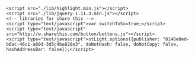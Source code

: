 


 <script src="./lib/d3.min.js"></script>
	<script src="./lib/highlight.min.js"></script>
	<script src="./lib/jquery-1.11.3.min.js"></script>
	<!-- libraries for share this -->
	<script type="text/javascript">var switchTo5x=true;</script>
	<script type="text/javascript" src="http://w.sharethis.com/button/buttons.js"></script>
	<script type="text/javascript">stLight.options({publisher: "8146e8ed-b6ac-46c1-a80d-3d5c4ba828e3", doNotHash: false, doNotCopy: false, hashAddressBar: false});</script>



<script data-cfasync="false" type="text/javascript">
var example,
	searchwkeywordbasepath = "https://hydrashare.github.io/hydra/index.html?keywords=",
	scale = 1, // current zoom
	offset = "0,0",
	slide = 0; // current offset from the center default is 0,0


function parseUri(){
	// This function parses uri to find owner and project name/description
	// and creates the base json object to generate the page

	var inputParameters = {
		owner : "",
		id : "",
		fork: "",
		scale: 1, 
		offset: "0,0",
		slide: 0
	}

	// parse Uri
	var parse = window.location.search.replace("?","").split("&")

	if (parse[0]=="") {
		alert("Can't find the file!");
		return;
	}

	parse.forEach(function(d){
		keyValue = d.split("=");
		inputParameters[keyValue[0].toLowerCase()] = decodeURIComponent(keyValue[1]);
	})

	var owner = inputParameters.owner,
		fork = inputParameters.fork,
		id = inputParameters.id;
	
	scale = inputParameters.scale;
	offset = inputParameters.offset.split(",");
	slide = inputParameters.slide;

	// read the json file
	// var githubBase = "https://raw.githubusercontent.com/" + owner + "/" + fork + "/master/" + id;
	var githubBase = "https://github.com/giobel/giobel.github.io/tree/master/Hydra%20Example"
  var jsonFile = githubBase + "/input.json";

	var formatDate = d3.time.format("%B %-d, %Y"),
			dates = [];

  d3.json(jsonFile, function(error, data){

    	if (d3.keys(data).indexOf("dependencies") == -1) {
    		// this example if generated by an older version
    		// modify it for the newer version
    		data.images = [{}, {}];
    		data.images[0][data.ghimg] = "Grasshopper Definition";
    		data.images[1][data.rhinoimg] = "Rhino Viewport Screenshot";

    		data.dependencies = ["This example is generated by an old version of Hydra! Please re-generate the example file."];
    	}

		  var inputFileHistory = "https://api.github.com/repos/" + owner + "/" + fork + "/commits?path=" + id + "/input.json";

			d3.json(inputFileHistory, function(error, inputHistoryData){
			  // collect all dates
			  for (d = 0; d < inputHistoryData.length; d++){
			    var commit = inputHistoryData[d];
			    // adding milliseconds to date > http://stackoverflow.com/questions/6683872/why-does-my-date-object-in-google-apps-script-return-nan
			    var dt = Date.parse(commit.commit.committer.date.replace("Z", ".000Z"));
			    var dtt = new Date(dt);
			    dates.push(dtt);
			  }

		  	// sort list of dates
		  	dates.sort();

	    	// use the id to get the following github information
			example = {
				"githubBase": githubBase,
				"owner": owner,
				"description": id,
				"fork": fork,
				"fork_path": "http://www.github.com/" + owner + "/" + fork + "/tree/master/" + id,
				"images": data.images,
				"videos": data.videos,
				"download_path": githubBase + "/" + data.file,
				"readme_path": githubBase + "/README.md",
				"components": data.components,
				"dependencies": data.dependencies,
				"tags": data.tags,
				"versions": data.versions,
				"created_at": formatDate(dates[0])
			};

			generateContent(example);
			});
		});

    /** DISQUS COMMENTS
     *  RECOMMENDED CONFIGURATION VARIABLES: EDIT AND UNCOMMENT THE SECTION BELOW TO INSERT DYNAMIC VALUES FROM YOUR PLATFORM OR CMS.
     *  LEARN WHY DEFINING THESE VARIABLES IS IMPORTANT: https://disqus.com/admin/universalcode/#configuration-variables
     */
	var disqus_config = function () {
        this.page.url = window.location.href.replace("https","http");  // Replace PAGE_URL with your page's canonical URL variable
        this.page.identifier = example.description; // Replace PAGE_IDENTIFIER with your page's unique identifier variable
    };
    (function() {  // DON'T EDIT BELOW THIS LINE
        var d = document, s = d.createElement('script');

        s.src = '//hydrashare.disqus.com/embed.js';

        s.setAttribute('data-timestamp', +new Date());
        (d.head || d.body).appendChild(s);
    })();
};

parseUri();

function generateContent(){

	// script for title
	d3.select("title").text(example.description);

	// script for header
	var header = d3.select(".header").append("span")

	header.append("a")
		.attr("href", searchwkeywordbasepath + example.owner)
	  	.text(example.owner);

	header.append("span").text("'s example ");

	header.append("a")
	  .attr("title","View example on Github")
	  .attr("href", example.fork_path)
	  .text(example.description + " ");
	header.append("span")
	  .attr("class","date")
	  .text(example.created_at);
	header.append("a")
	  .attr("href","https://hydrashare.github.io/hydra/index.html")
	  .style("float","right")
	  .text("Return to Main Page")

	// script for description
	d3.select(".example-description").text(example.description.replace(/_/g, " "));


	// bind the download submit event to the form
	d3.select("button#downloadButton")
		.on("click", function(){
		//download the zip file from github
		window.location = example.download_path;
		});

	// change toggle view between images
	// add lable for each image in image list
	d3.select("#slideshow")
		.selectAll("lable")
		.data(example.images)
		.enter()
			.append("label")
			.append("input")
				.attr("type", "radio")
				.attr("id", "toggleView")
				.attr("name", "viewMode")
				.attr("title", function(d){return d3.values(d)[0];})
				.property("checked", function(d, i){ return i==slide;}); // check the one that matches the slide number

    d3.selectAll("input#toggleView")
      .on("change", toggleView)

    function toggleView() {

        var imageName = d3.keys(d3.select(this).data()[0])[0];
        

        // update state based on number of slide
		slide = example.images.map(function(d){ return d3.keys(d)[0]}).indexOf(imageName);
		
		pushState(slide);
		
    	svg.select("image")
    		.attr("xlink:href", function(d){ return example.githubBase + "/" + imageName;});
		
		zoomtoextents();
    }

	/*
	// add versions

	// add options based on input and outputs
    d3.select("select")
    	.text("version: ")
    	.selectAll("option")
      	.data(example.versions.reverse())
      	.enter()
        	.append("option")
        	.attr("value", function (d) { return d; })
        		.text(function (d) { return d; });

    // add change event to resort images
    d3.select("select").on("change", function(d) {
        version = d3.select(this).property("value");
        //console.log(version);
        // image, description and change log needs to be updated
    })

	*/

	// script for zooming and panning .png images
	var imgWidth = 960, imgHeight = 480,		// Image dimensions (don't change these)
	    width =  960, height = 480,        // Dimensions of cropped region
	    padding = 10,
	    translate0 = offset,
		scale0 = scale;

	svg = d3.select("#imageContainer").append("svg")
	    .attr("width",  (width - (2.5 * padding)) + "px")
	    .attr("height", height + "px");

	var zoom = d3.behavior.zoom().scaleExtent([1, 8]).on("zoom", zoom);

	svg = svg.call(zoom)
	  .append("g");

	svg.append("image")
	    .attr("width",  (imgWidth - (2.5 * padding)) + "px")
	    .attr("height", imgHeight + "px")
	    .attr("xlink:href", function(){ return example.githubBase + "/" + d3.keys(example.images[slide])[0]});

	if (typeof example.videos === 'object'){
		d3.select("#videoContainer")
			.selectAll("iframe")
				.data(example.videos)
				.enter()
					.append("iframe")
				    .attr("width",  (width - (2.5 * padding)) + "px")
				    .attr("height", height + "px")
				    .attr("src", function(d){ return d3.keys(d)[0];})
				    .attr("title", function(d){ return d3.values(d)[0];})
				    .attr("frameborder", "0");
				    //.property("allowfullscreen");
	}

	function pushState(slide){
		// update global variables
		slide = slide;

		var newState = "/hydra/viewer?owner=" + example.owner + "&fork=" + example.fork + "&id=" + example.description + "&slide=" + slide + "&scale=" + scale + 
		"&offset=" + offset.join(",");

		history.pushState(null, null, newState);
	}

	function replaceState(scale, offset){
		// update global variables
		scale = scale;
		offset = offset;
		var newState = "/hydra/viewer?owner=" + example.owner + "&fork=" + example.fork + "&id=" + example.description + "&slide=" + slide + "&scale=" + scale + 
		"&offset=" + offset.join(",");

		history.replaceState(null, null, newState);
	}

	function zoom() {
	 	svg.attr("transform", "translate(" + d3.event.translate + ")scale(" + d3.event.scale + ")");
		replaceState(d3.event.scale, d3.event.translate);	  
	};

	function zoomtoextents(){
		svg.call(zoom.scale(1).translate([0,0]));
		svg.attr("transform", "translate(0,0)scale(1)");
		replaceState(1, [0,0]);
	}

	function initialzoom(){
		svg.call(zoom.scale(scale0).translate(translate0));
		svg.attr("transform", "translate(" + translate0 + ")scale(" + scale0 + ")");
		replaceState(scale0, translate0);	  
	}
	
	initialzoom();
	
	d3.select("#zoomtoextents").on("click", zoomtoextents);

	// script for tags
	d3.select(".example-tags").selectAll("a")
		.data(example.tags)
		.enter()
			.append("a")
			.attr("href", function(d){ return searchwkeywordbasepath + d})
	  		.text(function(d){ return "#" + d + " "});

	// script for readme
	var readme = d3.select(".example-readme");
    d3.text(example.readme_path, function(error, content) {
        readme.html(new Showdown.converter().makeHtml(content));
        readme.selectAll("code").each(function() { hljs.highlightBlock(this); });
    });

    // add list of components
    d3.select(".example-dependencies")
    	.selectAll("span")
    	.data(example.dependencies)
    	.enter()
    		.append("span")
    		.attr("class", "dependencies")
    		.text(function(d){return " " + d + " ";});

    // add list of components
    d3.select(".example-components")
    	.selectAll("span")
    	.data(d3.keys(example.components))
    	.enter()
    		.append("span")
    		.attr("class", "components")
    		.text(function(d){return " " + example.components[d] + " X " + d + " "})
}
</script>
